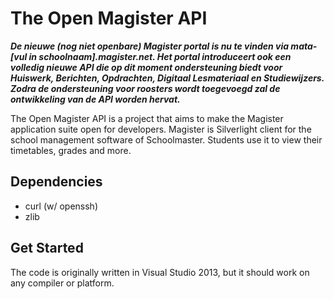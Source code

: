 The Open Magister API
========

***De nieuwe (nog niet openbare) Magister portal is nu te vinden via mata-[vul in schoolnaam].magister.net. Het portal introduceert ook een volledig nieuwe API die op dit moment ondersteuning biedt voor Huiswerk, Berichten, Opdrachten, Digitaal Lesmateriaal en Studiewijzers. Zodra de ondersteuning voor roosters wordt toegevoegd zal de ontwikkeling van de API worden hervat.***

The Open Magister API is a project that aims to make the Magister application suite open for developers. Magister is Silverlight client for the school management software of Schoolmaster. Students use it to view their timetables, grades and more.

Dependencies
--------
*	curl (w/ openssh)
*	zlib

Get Started
--------
The code is originally written in Visual Studio 2013, but it should work on any compiler or platform.
